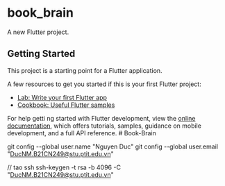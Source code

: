 # book_brain

A new Flutter project.

## Getting Started

This project is a starting point for a Flutter application.

A few resources to get you started if this is your first Flutter project:

- [Lab: Write your first Flutter app](https://docs.flutter.dev/get-started/codelab)
- [Cookbook: Useful Flutter samples](https://docs.flutter.dev/cookbook)

For help getti
ng started with Flutter development, view the
[online documentation](https://docs.flutter.dev/), which offers tutorials,
samples, guidance on mobile development, and a full API reference.
#   B o o k - B r a i n 
 
 

git config --global user.name "Nguyen Duc"
git config --global user.email "DucNM.B21CN249@stu.ptit.edu.vn"

// tao ssh
ssh-keygen -t rsa -b 4096 -C "DucNM.B21CN249@stu.ptit.edu.vn"